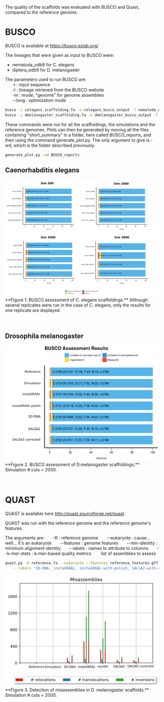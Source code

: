
The quality of the scaffolds was evaluated with BUSCO and Quast, compared to the reference genome.

# BUSCO

BUSCO is available at https://busco.ezlab.org/

The lineages that were given as input to BUSCO were:
- nematoda_odb9 for C. elegans
- diptera_odb9 for D. melanogaster

The parameters used to run BUSCO are: <br/>
&nbsp;&nbsp;&nbsp;&nbsp;&nbsp;&nbsp;-i : input sequence <br/>
&nbsp;&nbsp;&nbsp;&nbsp;&nbsp;&nbsp;-l : lineage retrieved from the BUSCO website <br/>
&nbsp;&nbsp;&nbsp;&nbsp;&nbsp;&nbsp;-m : mode, "genome" for genome assemblies <br/>
&nbsp;&nbsp;&nbsp;&nbsp;&nbsp;&nbsp;--long : optimization mode <br/>


```bash
busco -i celegans_scaffolding.fa -o celegans_busco_output -l nematoda_odb9 -m genome --long
busco -i dmelanogaster_scaffolding.fa -o dmelanogaster_busco_output -l diptera_odb9 -m genome --long
```

These commands were run for all the scaffoldings, the simulations and the reference genomes. Plots can then be generated by moving all the files containing "short_summary" in a folder, here called BUSCO_reports, and then using the command generate_plot.py. The only argument to give is -wd, which is the folder described previously.


```bash
generate_plot.py -wd BUSCO_reports
```

## Caenorhabditis elegans

<img src="busco_celegans.png">
<br/>
**Figure 1. BUSCO assessment of C. elegans scaffoldings.** Although several replicates were run in the case of C. elegans, only the results for one replicate are displayed.<br/>
<br/>
<br/>

## Drosophila melanogaster

<img src="busco_dmelanogaster_sim_c2000.png">
<br/>
**Figure 2. BUSCO assessment of D.melanogaster scaffoldings.** Simulation # cuts = 2000.<br/>
<br/>
<br/>

# QUAST

QUAST is available here http://quast.sourceforge.net/quast

QUAST was run with the reference genome and the reference genome's features.

The arguments are: 
&nbsp;&nbsp;&nbsp;&nbsp;&nbsp;&nbsp;-R : reference genome
&nbsp;&nbsp;&nbsp;&nbsp;&nbsp;&nbsp;--eukaryote : cause... well... it's an eukaryote
&nbsp;&nbsp;&nbsp;&nbsp;&nbsp;&nbsp;--features : genome features
&nbsp;&nbsp;&nbsp;&nbsp;&nbsp;&nbsp;--min-identity : minimum alignment identity
&nbsp;&nbsp;&nbsp;&nbsp;&nbsp;&nbsp;--labels : names to attribute to columns
&nbsp;&nbsp;&nbsp;&nbsp;&nbsp;&nbsp;--k-mer-stats : k-mer-based quality metrics 
&nbsp;&nbsp;&nbsp;&nbsp;&nbsp;&nbsp; list of assemblies to assess


```bash
quast.py -R reference.fa --eukaryote --features reference_features.gff -o sim_c500_quast --min-identity 99.9 \
    --labels "3D-DNA, instaGRAAL, instaGRAAL-with-polish, SALSA2-with-correct, SALSA2-without-correct" sim_c500/scaffolding* --k-mer-stats
```

<img src="dmelanogaster_sim_c2000_misassemblies_plot.png">
<br/>
**Figure 3. Detection of misassemblies in D. melanogaster scaffolds.** Simulation # cuts = 2000.<br/>
<br/>
<br/>
